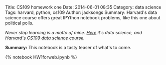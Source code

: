 Title: CS109 homework one
Date: 2014-06-01 08:35
Category: data science
Tags: harvard, python, cs109
Author: jacksongs
Summary: Harvard's data science course offers great IPYthon notebook problems, like this one about political polls.

*Never stop learning is a motto of mine. [Here](/dabbling-in-data-science.html) it's data science, and [Harvard's CS109 data science course](http://cs109.org/).*

**Summary:** This notebook is a tasty teaser of what's to come.


{% notebook HW1forweb.ipynb %}

